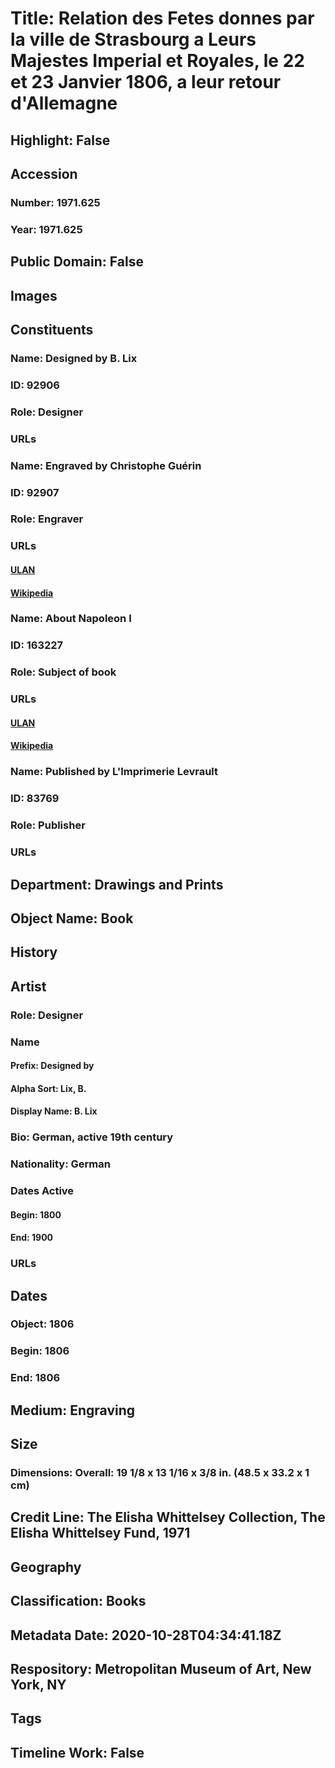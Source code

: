 # Title: Relation des Fetes donnes par la ville de Strasbourg a Leurs Majestes Imperial et Royales, le 22 et 23 Janvier 1806, a leur retour d'Allemagne
## Highlight: False
## Accession
### Number: 1971.625
### Year: 1971.625
## Public Domain: False
## Images
## Constituents
### Name: Designed by B. Lix
### ID: 92906
### Role: Designer
### URLs
### Name: Engraved by Christophe Guérin
### ID: 92907
### Role: Engraver
### URLs
#### [ULAN](http://vocab.getty.edu/page/ulan/500015719)
#### [Wikipedia](https://www.wikidata.org/wiki/Q15448650)
### Name: About Napoleon I
### ID: 163227
### Role: Subject of book
### URLs
#### [ULAN](http://vocab.getty.edu/page/ulan/500434783)
#### [Wikipedia](https://www.wikidata.org/wiki/Q517)
### Name: Published by L&#39;Imprimerie Levrault
### ID: 83769
### Role: Publisher
### URLs
## Department: Drawings and Prints
## Object Name: Book
## History
## Artist
### Role: Designer
### Name
#### Prefix: Designed by
#### Alpha Sort: Lix, B.
#### Display Name: B. Lix
### Bio: German, active 19th century
### Nationality: German
### Dates Active
#### Begin: 1800
#### End: 1900
### URLs
## Dates
### Object: 1806
### Begin: 1806
### End: 1806
## Medium: Engraving
## Size
### Dimensions: Overall: 19 1/8 x 13 1/16 x 3/8 in. (48.5 x 33.2 x 1 cm)
## Credit Line: The Elisha Whittelsey Collection, The Elisha Whittelsey Fund, 1971
## Geography
## Classification: Books
## Metadata Date: 2020-10-28T04:34:41.18Z
## Respository: Metropolitan Museum of Art, New York, NY
## Tags
## Timeline Work: False